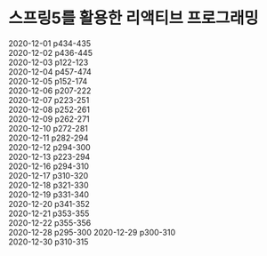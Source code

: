 # 스프링5를 활용한 리액티브 프로그래밍

2020-12-01 p434-435  
2020-12-02 p436-445  
2020-12-03 p122-123  
2020-12-04 p457-474  
2020-12-05 p152-174  
2020-12-06 p207-222  
2020-12-07 p223-251  
2020-12-08 p252-261  
2020-12-09 p262-271  
2020-12-10 p272-281  
2020-12-11 p282-294  
2020-12-12 p294-300  
2020-12-13 p223-294  
2020-12-16 p294-310  
2020-12-17 p310-320  
2020-12-18 p321-330  
2020-12-19 p331-340  
2020-12-20 p341-352  
2020-12-21 p353-355  
2020-12-22 p355-356  
2020-12-28 p295-300 
2020-12-29 p300-310  
2020-12-30 p310-315  
